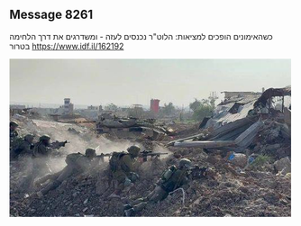 ## Message 8261

כשהאימונים הופכים למציאות:
הלוט"ר נכנסים לעזה - ומשדרגים את דרך הלחימה בטרור
https://www.idf.il/162192

![Photo](./8261/8261_photo.jpg)

